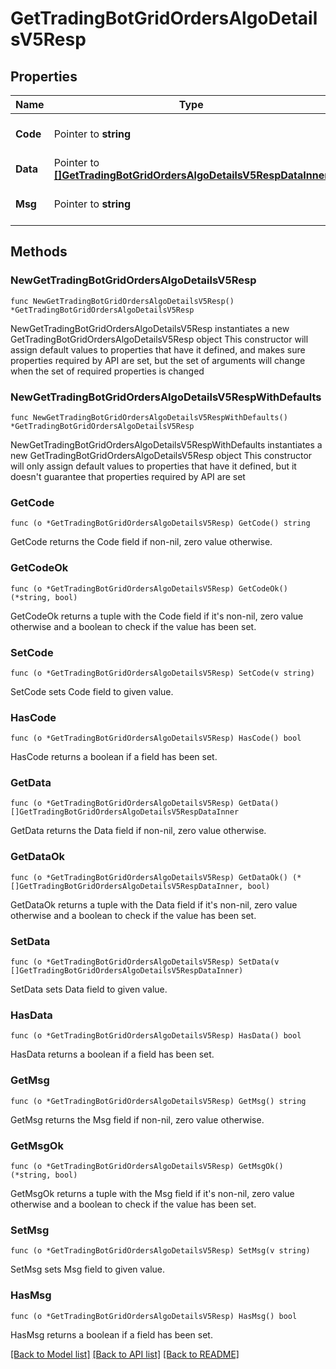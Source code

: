 # GetTradingBotGridOrdersAlgoDetailsV5Resp

## Properties

Name | Type | Description | Notes
------------ | ------------- | ------------- | -------------
**Code** | Pointer to **string** |  | [optional] [default to ""]
**Data** | Pointer to [**[]GetTradingBotGridOrdersAlgoDetailsV5RespDataInner**](GetTradingBotGridOrdersAlgoDetailsV5RespDataInner.md) |  | [optional] 
**Msg** | Pointer to **string** |  | [optional] [default to ""]

## Methods

### NewGetTradingBotGridOrdersAlgoDetailsV5Resp

`func NewGetTradingBotGridOrdersAlgoDetailsV5Resp() *GetTradingBotGridOrdersAlgoDetailsV5Resp`

NewGetTradingBotGridOrdersAlgoDetailsV5Resp instantiates a new GetTradingBotGridOrdersAlgoDetailsV5Resp object
This constructor will assign default values to properties that have it defined,
and makes sure properties required by API are set, but the set of arguments
will change when the set of required properties is changed

### NewGetTradingBotGridOrdersAlgoDetailsV5RespWithDefaults

`func NewGetTradingBotGridOrdersAlgoDetailsV5RespWithDefaults() *GetTradingBotGridOrdersAlgoDetailsV5Resp`

NewGetTradingBotGridOrdersAlgoDetailsV5RespWithDefaults instantiates a new GetTradingBotGridOrdersAlgoDetailsV5Resp object
This constructor will only assign default values to properties that have it defined,
but it doesn't guarantee that properties required by API are set

### GetCode

`func (o *GetTradingBotGridOrdersAlgoDetailsV5Resp) GetCode() string`

GetCode returns the Code field if non-nil, zero value otherwise.

### GetCodeOk

`func (o *GetTradingBotGridOrdersAlgoDetailsV5Resp) GetCodeOk() (*string, bool)`

GetCodeOk returns a tuple with the Code field if it's non-nil, zero value otherwise
and a boolean to check if the value has been set.

### SetCode

`func (o *GetTradingBotGridOrdersAlgoDetailsV5Resp) SetCode(v string)`

SetCode sets Code field to given value.

### HasCode

`func (o *GetTradingBotGridOrdersAlgoDetailsV5Resp) HasCode() bool`

HasCode returns a boolean if a field has been set.

### GetData

`func (o *GetTradingBotGridOrdersAlgoDetailsV5Resp) GetData() []GetTradingBotGridOrdersAlgoDetailsV5RespDataInner`

GetData returns the Data field if non-nil, zero value otherwise.

### GetDataOk

`func (o *GetTradingBotGridOrdersAlgoDetailsV5Resp) GetDataOk() (*[]GetTradingBotGridOrdersAlgoDetailsV5RespDataInner, bool)`

GetDataOk returns a tuple with the Data field if it's non-nil, zero value otherwise
and a boolean to check if the value has been set.

### SetData

`func (o *GetTradingBotGridOrdersAlgoDetailsV5Resp) SetData(v []GetTradingBotGridOrdersAlgoDetailsV5RespDataInner)`

SetData sets Data field to given value.

### HasData

`func (o *GetTradingBotGridOrdersAlgoDetailsV5Resp) HasData() bool`

HasData returns a boolean if a field has been set.

### GetMsg

`func (o *GetTradingBotGridOrdersAlgoDetailsV5Resp) GetMsg() string`

GetMsg returns the Msg field if non-nil, zero value otherwise.

### GetMsgOk

`func (o *GetTradingBotGridOrdersAlgoDetailsV5Resp) GetMsgOk() (*string, bool)`

GetMsgOk returns a tuple with the Msg field if it's non-nil, zero value otherwise
and a boolean to check if the value has been set.

### SetMsg

`func (o *GetTradingBotGridOrdersAlgoDetailsV5Resp) SetMsg(v string)`

SetMsg sets Msg field to given value.

### HasMsg

`func (o *GetTradingBotGridOrdersAlgoDetailsV5Resp) HasMsg() bool`

HasMsg returns a boolean if a field has been set.


[[Back to Model list]](../README.md#documentation-for-models) [[Back to API list]](../README.md#documentation-for-api-endpoints) [[Back to README]](../README.md)


